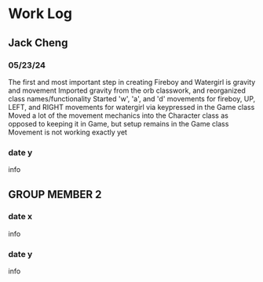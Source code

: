 # Work Log

## Jack Cheng

### 05/23/24

The first and most important step in creating Fireboy and Watergirl is gravity and movement
Imported gravity from the orb classwork, and reorganized class names/functionality
Started 'w', 'a', and 'd' movements for fireboy, UP, LEFT, and RIGHT movements for watergirl via keypressed in the Game class
Moved a lot of the movement mechanics into the Character class as opposed to keeping it in Game, but setup remains in the Game class
Movement is not working exactly yet

### date y

info


## GROUP MEMBER 2

### date x

info

### date y

info
